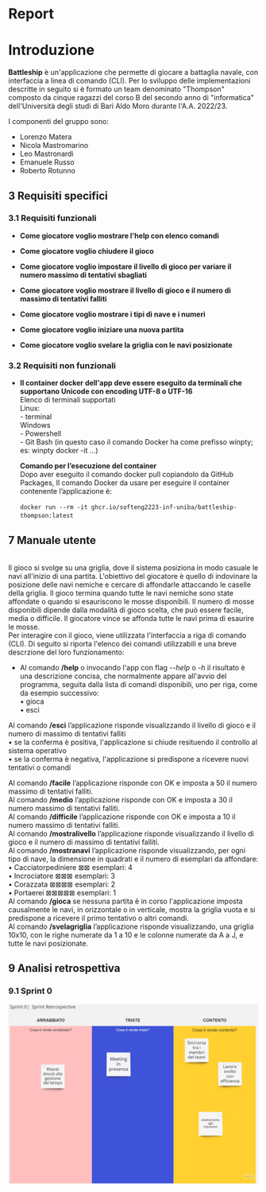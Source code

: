 # Report

# Introduzione

**Battleship** è un'applicazione che permette di giocare a battaglia navale, con interfaccia a linea di comando (CLI). Per lo sviluppo delle implementazioni descritte in seguito si è formato un team denominato "Thompson" composto da cinque ragazzi del corso B del secondo anno di "informatica" dell'Università degli studi di Bari Aldo Moro durante l'A.A. 2022/23.

I componenti del gruppo sono:
- Lorenzo Matera
- Nicola Mastromarino
- Leo Mastronardi
- Emanuele Russo
- Roberto Rotunno

## 3 Requisiti specifici

### 3.1 Requisiti funzionali

<ul>
<li> <p><strong>Come giocatore voglio mostrare l'help con elenco comandi</strong><br></p></li>

<li> <p><strong>Come giocatore voglio chiudere il gioco</strong><br></p></li>

<li> <p><strong>Come giocatore voglio impostare il livello di gioco per variare il numero massimo di tentativi sbagliati</strong><br></p></li>

<li> <p><strong>Come giocatore voglio mostrare il livello di gioco e il numero di massimo di tentativi falliti</strong><br></p></li>

<li> <p><strong>Come giocatore voglio mostrare i tipi di nave e i numeri</strong><br></p></li>

<li> <p><strong>Come giocatore voglio iniziare una nuova partita</strong><br></p></li>

<li> <p><strong>Come giocatore voglio svelare la griglia con le navi posizionate</strong><br></p></li>

</ul>

### 3.2 Requisiti non funzionali
<ul>
<li> <p><strong>Il container docker dell'app deve essere eseguito da terminali che supportano Unicode con encoding UTF-8 o UTF-16</strong><br>
Elenco di terminali supportati<br>
Linux:<br>
- terminal<br>
Windows<br>
- Powershell<br>
- Git Bash (in questo caso il comando Docker ha come prefisso winpty; es: winpty docker -it ...)<br>

**Comando per l’esecuzione del container**<br>
Dopo aver eseguito il comando docker pull copiandolo da GitHub Packages, Il comando Docker da usare per eseguire il container contenente l’applicazione è:<br>

`docker run --rm -it ghcr.io/softeng2223-inf-uniba/battleship-thompson:latest`

</p></li>
</ul>

## 7 Manuale utente
<br>Il gioco si svolge su una griglia, dove il sistema posiziona in modo casuale le navi all'inizio di una partita. L'obiettivo del giocatore è quello di indovinare la posizione delle navi nemiche e cercare di affondarle attaccando le caselle della griglia.
Il gioco termina quando tutte le navi nemiche sono state affondate o quando si esauriscono le mosse disponibili. Il numero di mosse disponibili dipende dalla modalità di gioco scelta, che può essere facile, media o difficile. Il giocatore vince se 
affonda tutte le navi prima di esaurire le mosse.
<br>
Per interagire con il gioco, viene utilizzata l'interfaccia a riga di comando (CLI). Di seguito si riporta l'elenco dei comandi utilizzabili e una breve descrzione del loro funzionamento:
<br>
- Al comando **/help** o invocando l'app con flag _--help_ o _-h_ il risultato è una descrizione concisa, che normalmente appare all'avvio del programma, seguita dalla lista di comandi disponibili, uno per riga, come da esempio successivo:<br>
•	gioca<br>
•	esci<br>

Al comando **/esci** l’applicazione risponde visualizzando il livello di gioco e il numero di massimo di tentativi falliti <br>
•	se la conferma è positiva, l'applicazione si chiude resituendo il controllo al sistema operativo<br>
•	se la conferma è negativa, l'applicazione si predispone a ricevere nuovi tentativi o comandi<br>

Al comando **/facile** l’applicazione risponde con OK e imposta a 50 il numero massimo di tentativi falliti.<br>
Al comando **/medio** l’applicazione risponde con OK e imposta a 30 il numero massimo di tentativi falliti.<br>
Al comando **/difficile** l’applicazione risponde con OK e imposta a 10 il numero massimo di tentativi falliti.<br>
Al comando **/mostralivello** l’applicazione risponde visualizzando il livello di gioco e il numero di massimo di tentativi falliti.<br>
Al comando **/mostranavi** l’applicazione risponde visualizzando, per ogni tipo di nave, la dimensione in quadrati e il numero di esemplari da affondare:<br>
•	Cacciatorpediniere 	⊠⊠ 		esemplari: 4 <br>
•	Incrociatore 		⊠⊠⊠ 		esemplari: 3 <br>
•	Corazzata 		⊠⊠⊠⊠ 		esemplari: 2 <br>
•	Portaerei  		⊠⊠⊠⊠⊠ 		esemplari: 1 <br>
Al comando **/gioca** se nessuna partita è in corso l'applicazione imposta causalmente le navi, in orizzontale o in verticale, mostra la griglia vuota e si predispone a ricevere il primo tentativo o altri comandi.<br>
Al comando **/svelagriglia** l’applicazione risponde visualizzando, una griglia 10x10, con le righe numerate da 1 a 10 e le colonne numerate da A a J, e tutte le navi posizionate.<br>

## 9 Analisi retrospettiva

### 9.1 Sprint 0
   
![Retrospective_Mad_Sad_Glad_Template](./img/Retrospective_Mad_Sad_Glad_Template.jpg)      
